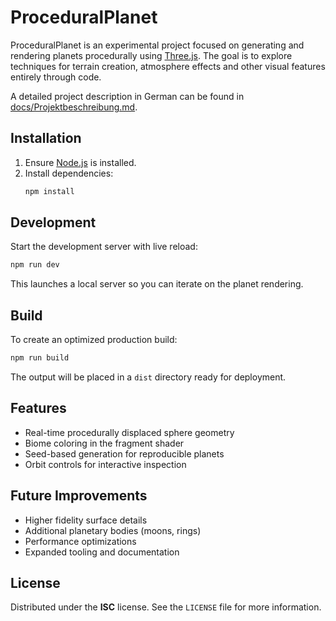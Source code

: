 # ProceduralPlanet

ProceduralPlanet is an experimental project focused on generating and rendering planets procedurally using [Three.js](https://threejs.org/). The goal is to explore techniques for terrain creation, atmosphere effects and other visual features entirely through code.

A detailed project description in German can be found in [docs/Projektbeschreibung.md](docs/Projektbeschreibung.md).

## Installation

1. Ensure [Node.js](https://nodejs.org/) is installed.
2. Install dependencies:
   ```sh
   npm install
   ```

## Development

Start the development server with live reload:
```sh
npm run dev
```
This launches a local server so you can iterate on the planet rendering.

## Build

To create an optimized production build:
```sh
npm run build
```
The output will be placed in a `dist` directory ready for deployment.

## Features

- Real-time procedurally displaced sphere geometry
- Biome coloring in the fragment shader
- Seed-based generation for reproducible planets
- Orbit controls for interactive inspection

## Future Improvements

- Higher fidelity surface details
- Additional planetary bodies (moons, rings)
- Performance optimizations
- Expanded tooling and documentation

## License

Distributed under the **ISC** license. See the `LICENSE` file for more information.
